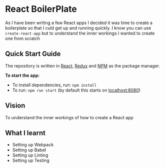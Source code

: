 # React BoilerPlate

As I have been writing a few React apps I decided it was time to create a boilerplate so that I culd get up and running quickly.  I know you can use `create-react-app` but to understand the inner workings I wanted to create one from scratch

## Quick Start Guide

The repository is written in [React](https://reactjs.org/), [Redux](https://redux.js.org/) and [NPM](https://www.npmjs.com/) as the package manager.

**To start the app:**
- To install dependencies, run: `npm install`
- To run: `npm run start` (by default this starts on [localhost:8080](localhost:8080))

## Vision

To understand the inner workings of how to create a React app

## What I learnt

* Setting up Webpack
* Setting up Babel
* Setting up Linting
* Setting up Testing